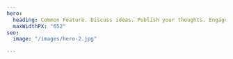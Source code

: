 ```yaml
---
hero:
  heading: Common Feature. Discuss ideas. Publish your thoughts. Engage.
  maxWidthPX: "652"
seo:
  image: "/images/hero-2.jpg"

---
```

